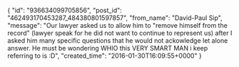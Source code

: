  {
   "id": "936634099705856",
   "post_id": "462493170453287_484380801597857",
   "from_name": "David-Paul Sip",
   "message": "Our lawyer asked us to allow him to \"remove himself from the record\" (lawyer speak for he did not want to continue to represent us) after I asked him many specific questions that he would not ackowledge let alone answer. He must be wondering WHIO this VERY SMART MAN i keep referring to is :D",
   "created_time": "2016-01-30T16:09:55+0000"
 }
